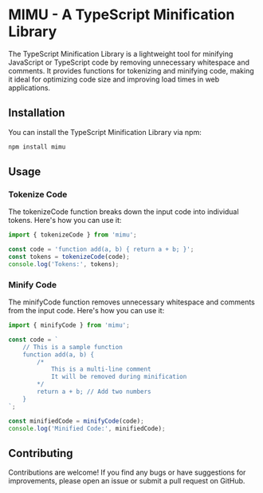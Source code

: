 # MIMU - A TypeScript Minification Library

The TypeScript Minification Library is a lightweight tool for minifying JavaScript or TypeScript code by removing unnecessary whitespace and comments. It provides functions for tokenizing and minifying code, making it ideal for optimizing code size and improving load times in web applications.

## Installation

You can install the TypeScript Minification Library via npm:

```bash
npm install mimu
```
## Usage
### Tokenize Code
The tokenizeCode function breaks down the input code into individual tokens. Here's how you can use it:

```javascript
import { tokenizeCode } from 'mimu';

const code = 'function add(a, b) { return a + b; }';
const tokens = tokenizeCode(code);
console.log('Tokens:', tokens);
```

### Minify Code
The minifyCode function removes unnecessary whitespace and comments from the input code. Here's how you can use it:
```javascript
import { minifyCode } from 'mimu';

const code = `
    // This is a sample function
    function add(a, b) {
        /*
            This is a multi-line comment
            It will be removed during minification
        */
        return a + b; // Add two numbers
    }
`;

const minifiedCode = minifyCode(code);
console.log('Minified Code:', minifiedCode);
```
## Contributing
Contributions are welcome! If you find any bugs or have suggestions for improvements, please open an issue or submit a pull request on GitHub.



